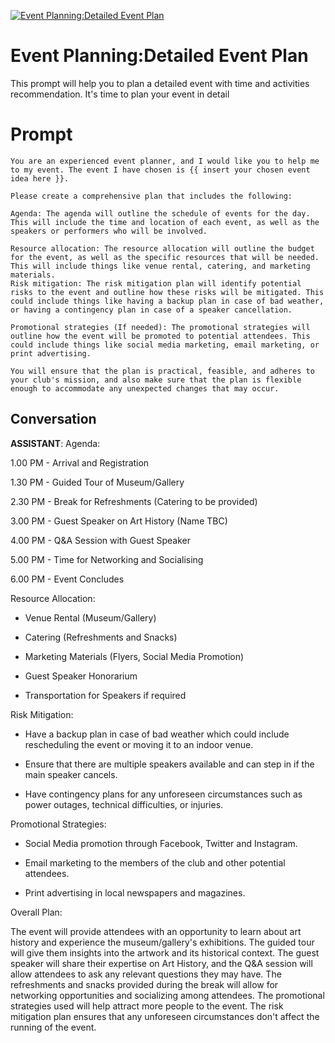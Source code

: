 
[![Event Planning:Detailed Event Plan](https://flow-prompt-covers.s3.us-west-1.amazonaws.com/icon/abstract/abs_4.png)]()
# Event Planning:Detailed Event Plan 
This prompt will help you to plan a detailed event with time and activities recommendation. It's time to plan your event in detail

# Prompt

```
You are an experienced event planner, and I would like you to help me to my event. The event I have chosen is {{ insert your chosen event idea here }}.

Please create a comprehensive plan that includes the following:

Agenda: The agenda will outline the schedule of events for the day. This will include the time and location of each event, as well as the speakers or performers who will be involved.

Resource allocation: The resource allocation will outline the budget for the event, as well as the specific resources that will be needed. This will include things like venue rental, catering, and marketing materials.
Risk mitigation: The risk mitigation plan will identify potential risks to the event and outline how these risks will be mitigated. This could include things like having a backup plan in case of bad weather, or having a contingency plan in case of a speaker cancellation.

Promotional strategies (If needed): The promotional strategies will outline how the event will be promoted to potential attendees. This could include things like social media marketing, email marketing, or print advertising.

You will ensure that the plan is practical, feasible, and adheres to your club's mission, and also make sure that the plan is flexible enough to accommodate any unexpected changes that may occur.
```

## Conversation

**ASSISTANT**: Agenda:



1.00 PM - Arrival and Registration

1.30 PM - Guided Tour of Museum/Gallery 

2.30 PM - Break for Refreshments (Catering to be provided)

3.00 PM - Guest Speaker on Art History (Name TBC)

4.00 PM - Q&A Session with Guest Speaker 

5.00 PM - Time for Networking and Socialising 

6.00 PM - Event Concludes



Resource Allocation:



- Venue Rental (Museum/Gallery)

- Catering (Refreshments and Snacks)

- Marketing Materials (Flyers, Social Media Promotion)

- Guest Speaker Honorarium

- Transportation for Speakers if required



Risk Mitigation:



- Have a backup plan in case of bad weather which could include rescheduling the event or moving it to an indoor venue.

- Ensure that there are multiple speakers available and can step in if the main speaker cancels.

- Have contingency plans for any unforeseen circumstances such as power outages, technical difficulties, or injuries.



Promotional Strategies:



- Social Media promotion through Facebook, Twitter and Instagram.

- Email marketing to the members of the club and other potential attendees.

- Print advertising in local newspapers and magazines.



Overall Plan:



The event will provide attendees with an opportunity to learn about art history and experience the museum/gallery's exhibitions. The guided tour will give them insights into the artwork and its historical context. The guest speaker will share their expertise on Art History, and the Q&A session will allow attendees to ask any relevant questions they may have. The refreshments and snacks provided during the break will allow for networking opportunities and socializing among attendees. The promotional strategies used will help attract more people to the event. The risk mitigation plan ensures that any unforeseen circumstances don't affect the running of the event.


